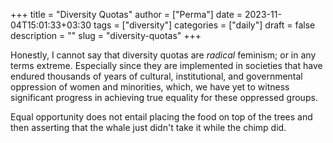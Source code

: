 +++
title = "Diversity Quotas"
author = ["Perma"]
date = 2023-11-04T15:01:33+03:30 
tags = ["diversity"]
categories = ["daily"]
draft = false
description = ""
slug = "diversity-quotas"
+++


Honestly, I cannot say that diversity quotas are _radical_ feminism; or in any terms extreme. Especially since they are implemented in societies that have endured thousands of years of cultural, institutional, and governmental oppression of women and minorities, which, we have yet to witness significant progress in achieving true equality for these oppressed groups.

Equal opportunity does not entail placing the food on top of the trees and then asserting that the whale just didn't take it while the chimp did.
